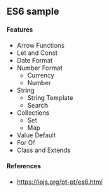 ## ES6 sample

#### Features

- Arrow Functions
- Let and Const
- Date Format
- Number Format
    - Currency 
    - Number 
- String 
    - String Template
    - Search
- Collections
    - Set
    - Map
- Value Default
- For Of
- Class and Extends


#### References
- https://iojs.org/pt-pt/es6.html